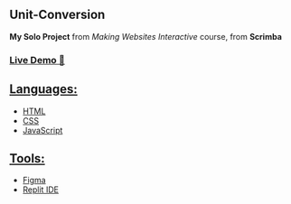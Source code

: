 ## Unit-Conversion
**My Solo Project** from *Making Websites Interactive* course, from **Scrimba**

  ### <a href="https://unit-conversion-siya.netlify.app/">Live Demo 🚀

## Languages:
* HTML
* CSS
* JavaScript

## Tools:
* Figma
* Replit IDE
